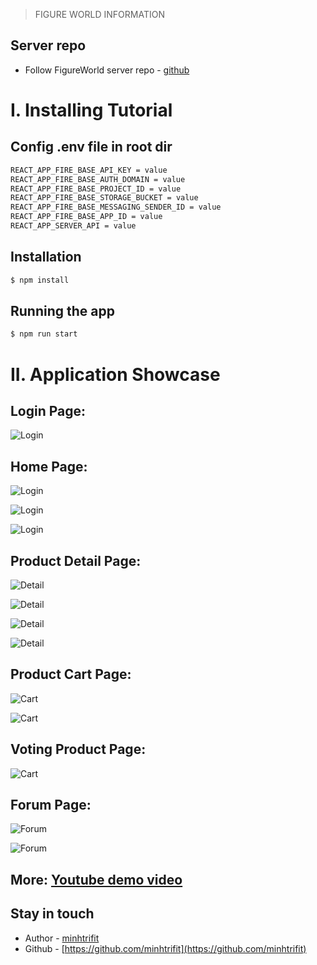 > FIGURE WORLD INFORMATION

## Server repo

- Follow FigureWorld server repo - [github](https://github.com/minhtrifit/pern-figure-world-server)

# I. Installing Tutorial

## Config .env file in root dir

```bash
REACT_APP_FIRE_BASE_API_KEY = value
REACT_APP_FIRE_BASE_AUTH_DOMAIN = value
REACT_APP_FIRE_BASE_PROJECT_ID = value
REACT_APP_FIRE_BASE_STORAGE_BUCKET = value
REACT_APP_FIRE_BASE_MESSAGING_SENDER_ID = value
REACT_APP_FIRE_BASE_APP_ID = value
REACT_APP_SERVER_API = value
```

## Installation

```bash
$ npm install
```

## Running the app

```bash
$ npm run start
```

# II. Application Showcase

## Login Page:

![Login](https://res.cloudinary.com/dn2h31tcb/image/upload/v1696662519/Figure%20Word/showcase/login_i5zeb1.png)

## Home Page:

![Login](https://res.cloudinary.com/dn2h31tcb/image/upload/v1696662542/Figure%20Word/showcase/home_wft73y.png)

![Login](https://res.cloudinary.com/dn2h31tcb/image/upload/v1696662540/Figure%20Word/showcase/home2_dfrjgz.png)

![Login](https://res.cloudinary.com/dn2h31tcb/image/upload/v1696662527/Figure%20Word/showcase/home4_vix55b.png)

## Product Detail Page:

![Detail](https://res.cloudinary.com/dn2h31tcb/image/upload/v1696662520/Figure%20Word/showcase/detail_txsak0.png)

![Detail](https://res.cloudinary.com/dn2h31tcb/image/upload/v1696662521/Figure%20Word/showcase/detail3_zk5qhh.png)

![Detail](https://res.cloudinary.com/dn2h31tcb/image/upload/v1696662520/Figure%20Word/showcase/detail2_ducmoi.png)

![Detail](https://res.cloudinary.com/dn2h31tcb/image/upload/v1696662540/Figure%20Word/showcase/detail5_svrxmj.png)

## Product Cart Page:

![Cart](https://res.cloudinary.com/dn2h31tcb/image/upload/v1696662519/Figure%20Word/showcase/cart_wxehg6.png)

![Cart](https://res.cloudinary.com/dn2h31tcb/image/upload/v1696662519/Figure%20Word/showcase/cart2_bwth71.png)

## Voting Product Page:

![Cart](https://res.cloudinary.com/dn2h31tcb/image/upload/v1696662520/Figure%20Word/showcase/vote_jn8rhp.png)

## Forum Page:

![Forum](https://res.cloudinary.com/dn2h31tcb/image/upload/v1696662540/Figure%20Word/showcase/forum_euqhrb.png)

![Forum](https://res.cloudinary.com/dn2h31tcb/image/upload/v1696662540/Figure%20Word/showcase/forum2_exlbkw.png)

## More: [Youtube demo video](https://www.youtube.com/watch?v=7dAkC-3clqM)

## Stay in touch

- Author - [minhtrifit](https://kamilmysliwiec.com)
- Github - [https://github.com/minhtrifit](https://github.com/minhtrifit)
